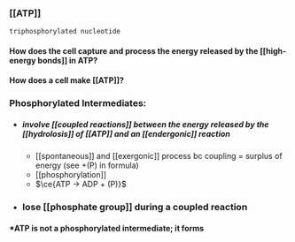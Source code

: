 ### [[ATP]]
	triphosphorylated nucleotide

#### How does the cell capture and process the energy released by the [[high-energy bonds]] in ATP?

#### How does a cell make [[ATP]]?

### Phosphorylated Intermediates:

- ##### involve [[coupled reactions]] between the energy released by the [[hydrolosis]] of [[ATP]] and an [[endergonic]] reaction 
	- [[spontaneous]] and [[exergonic]] process bc coupling = surplus of energy (see +(P) in formula)
	- [[phosphorylation]]
	- $\ce{ATP -> ADP + (P)}$
- ### lose [[phosphate group]] during a coupled reaction

#### *ATP is not a phosphorylated intermediate; it forms 



